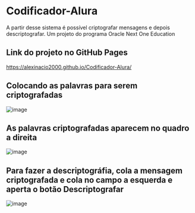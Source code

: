 # Codificador-Alura
A partir desse sistema é possível criptografar mensagens e depois descriptografar. Um projeto do programa Oracle Next One Education

## Link do projeto no GitHub Pages
https://alexinacio2000.github.io/Codificador-Alura/

## Colocando as palavras para serem criptografadas
![image](https://user-images.githubusercontent.com/107261997/188281317-c76eb75a-47e5-466e-b9d4-8e9cffdadb02.png)

## As palavras criptografadas aparecem no quadro a direita 
![image](https://user-images.githubusercontent.com/107261997/188281336-8ad72b11-a38d-4ff1-951e-df0139a494ec.png)

## Para fazer a descriptográfia, cola a mensagem criptografada e cola no campo a esquerda e aperta o botão Descriptografar
![image](https://user-images.githubusercontent.com/107261997/188281372-1bdf67a1-653b-4962-84ff-e44682468ce4.png)


